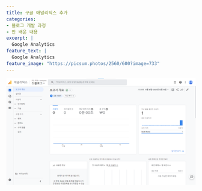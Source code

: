 ```yaml
---
title: 구글 애널리틱스 추가
categories:
- 블로그 개발 과정
- 안 배운 내용
excerpt: |
  Google Analytics
feature_text: |
  Google Analytics
feature_image: "https://picsum.photos/2560/600?image=733"
---
```


![image](../assets/analytics.png)